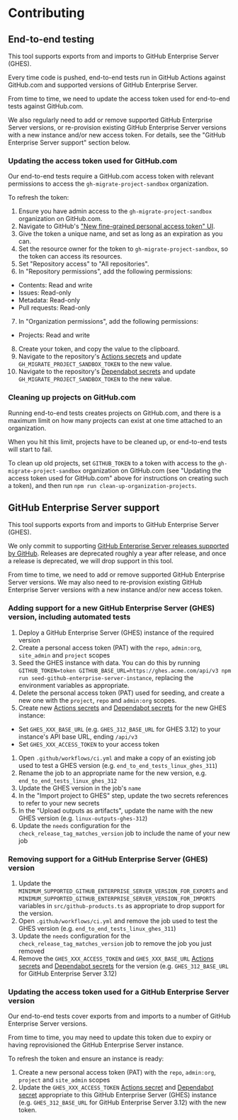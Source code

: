 # Contributing

## End-to-end testing

This tool supports exports from and imports to GitHub Enterprise Server (GHES).

Every time code is pushed, end-to-end tests run in GitHub Actions against GitHub.com and supported versions of GitHub Enterprise Server.

From time to time, we need to update the access token used for end-to-end tests against GitHub.com.

We also regularly need to add or remove supported GitHub Enterprise Server versions, or re-provision existing GitHub Enterprise Server versions with a new instance and/or new access token. For details, see the "GitHub Enterprise Server support" section below.

### Updating the access token used for GitHub.com

Our end-to-end tests require a GitHub.com access token with relevant permissions to access the `gh-migrate-project-sandbox` organization.

To refresh the token:

1. Ensure you have admin access to the `gh-migrate-project-sandbox` organization on GitHub.com.
2. Navigate to GitHub's ["New fine-grained personal access token" UI](https://github.com/settings/personal-access-tokens/new).
3. Give the token a unique name, and set as long as an expiration as you can.
4. Set the resource owner for the token to `gh-migrate-project-sandbox`, so the token can access its resources.
5. Set "Repository access" to "All repositories".
6. In "Repository permissions", add the following permissions:

- Contents: Read and write
- Issues: Read-only
- Metadata: Read-only
- Pull requests: Read-only

7. In "Organization permissions", add the following permissions:

- Projects: Read and write

8. Create your token, and copy the value to the clipboard.
9. Navigate to the repository's [Actions secrets](https://github.com/timrogers/gh-migrate-project/settings/secrets/actions) and update `GH_MIGRATE_PROJECT_SANDBOX_TOKEN` to the new value.
10. Navigate to the repository's [Dependabot secrets](https://github.com/timrogers/gh-migrate-project/settings/secrets/dependabot) and update `GH_MIGRATE_PROJECT_SANDBOX_TOKEN` to the new value.

### Cleaning up projects on GitHub.com

Running end-to-end tests creates projects on GitHub.com, and there is a maximum limit on how many projects can exist at one time attached to an organization.

When you hit this limit, projects have to be cleaned up, or end-to-end tests will start to fail.

To clean up old projects, set `GITHUB_TOKEN` to a token with access to the `gh-migrate-project-sandbox` organization on GitHub.com (see "Updating the access token used for GitHub.com" above for instructions on creating such a token), and then run `npm run clean-up-organization-projects`.

## GitHub Enterprise Server support

This tool supports exports from and imports to GitHub Enterprise Server (GHES).

We only commit to supporting [GitHub Enterprise Server releases supported by GitHub](https://docs.github.com/en/enterprise-server/admin/all-releases). Releases are deprecated roughly a year after release, and once a release is deprecated, we will drop support in this tool.

From time to time, we need to add or remove supported GitHub Enterprise Server versions. We may also need to re-provision existing GitHub Enterprise Server versions with a new instance and/or new access token.

### Adding support for a new GitHub Enterprise Server (GHES) version, including automated tests

1. Deploy a GitHub Enterprise Server (GHES) instance of the required version
1. Create a personal access token (PAT) with the `repo`, `admin:org`, `site_admin` and `project` scopes
1. Seed the GHES instance with data. You can do this by running `GITHUB_TOKEN=token GITHUB_BASE_URL=https://ghes.acme.com/api/v3 npm run seed-github-enterprise-server-instance`, replacing the environment variables as appropriate.
1. Delete the personal access token (PAT) used for seeding, and create a new one with the `project`, `repo` and `admin:org` scopes.
1. Create new [Actions secrets](https://github.com/timrogers/gh-migrate-project/settings/secrets/actions) and [Dependabot secrets](https://github.com/timrogers/gh-migrate-project/settings/secrets/dependabot) for the new GHES instance:

- Set `GHES_XXX_BASE_URL` (e.g. `GHES_312_BASE_URL` for GHES 3.12) to your instance's API base URL, ending `/api/v3`
- Set `GHES_XXX_ACCESS_TOKEN` to your access token

1. Open `.github/workflows/ci.yml` and make a copy of an existing job used to test a GHES version (e.g. `end_to_end_tests_linux_ghes_311`)
1. Rename the job to an appropriate name for the new version, e.g. `end_to_end_tests_linux_ghes_312`
1. Update the GHES version in the job's `name`
1. In the "Import project to GHES" step, update the two secrets references to refer to your new secrets
1. In the "Upload outputs as artifacts", update the name with the new GHES version (e.g. `linux-outputs-ghes-312`)
1. Update the `needs` configuration for the `check_release_tag_matches_version` job to include the name of your new job

### Removing support for a GitHub Enterprise Server (GHES) version

1. Update the `MINIMUM_SUPPORTED_GITHUB_ENTERPRISE_SERVER_VERSION_FOR_EXPORTS` and `MINIMUM_SUPPORTED_GITHUB_ENTERPRISE_SERVER_VERSION_FOR_IMPORTS` variables in `src/github-products.ts` as appropriate to drop support for the version.
1. Open `.github/workflows/ci.yml` and remove the job used to test the GHES version (e.g. `end_to_end_tests_linux_ghes_311`)
1. Update the `needs` configuration for the `check_release_tag_matches_version` job to remove the job you just removed
1. Remove the `GHES_XXX_ACCESS_TOKEN` and `GHES_XXX_BASE_URL` [Actions secrets](https://github.com/timrogers/gh-migrate-project/settings/secrets/actions) and [Dependabot secrets](https://github.com/timrogers/gh-migrate-project/settings/secrets/dependabot) for the version (e.g. `GHES_312_BASE_URL` for GitHub Enterprise Server 3.12)

### Updating the access token used for a GitHub Enterprise Server version

Our end-to-end tests cover exports from and imports to a number of GitHub Enterprise Server versions.

From time to time, you may need to update this token due to expiry or having reprovisioned the GitHub Enterprise Server instance.

To refresh the token and ensure an instance is ready:

1. Create a new personal access token (PAT) with the `repo`, `admin:org`, `project` and `site_admin` scopes
1. Update the `GHES_XXX_ACCESS_TOKEN` [Actions secret](https://github.com/timrogers/gh-migrate-project/settings/secrets/actions) and [Dependabot secret](https://github.com/timrogers/gh-migrate-project/settings/secrets/dependabot) appropriate to this GitHub Enterprise Server (GHES) instance (e.g. `GHES_312_BASE_URL` for GitHub Enterprise Server 3.12) with the new token.
